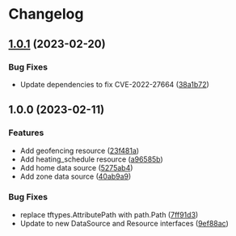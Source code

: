 # Changelog

## [1.0.1](https://github.com/gonzolino/terraform-provider-tado/compare/v1.0.0...v1.0.1) (2023-02-20)


### Bug Fixes

* Update dependencies to fix CVE-2022-27664 ([38a1b72](https://github.com/gonzolino/terraform-provider-tado/commit/38a1b72862d535bc6b532ba5768a036144d6247b))

## 1.0.0 (2023-02-11)


### Features

* Add geofencing resource ([23f481a](https://github.com/gonzolino/terraform-provider-tado/commit/23f481a708de79963b33bd1288d2615b2926e6dd))
* Add heating_schedule resource ([a96585b](https://github.com/gonzolino/terraform-provider-tado/commit/a96585b3cdd2d4207a376fea7027c864760e1979))
* Add home data source ([5275ab4](https://github.com/gonzolino/terraform-provider-tado/commit/5275ab4ff6230d87d0c1cdefc3ff0489ca542680))
* Add zone data source ([40ab9a9](https://github.com/gonzolino/terraform-provider-tado/commit/40ab9a9312bde02b9d98105e6a8ba8cee7c09bb0))


### Bug Fixes

* replace tftypes.AttributePath with path.Path ([7ff91d3](https://github.com/gonzolino/terraform-provider-tado/commit/7ff91d32589f41d97e09cd1d35513d7f357067d1))
* Update to new DataSource and Resource interfaces ([9ef88ac](https://github.com/gonzolino/terraform-provider-tado/commit/9ef88acf4dd9ed30bd6ad04b20a2be3ebecf5c29))
